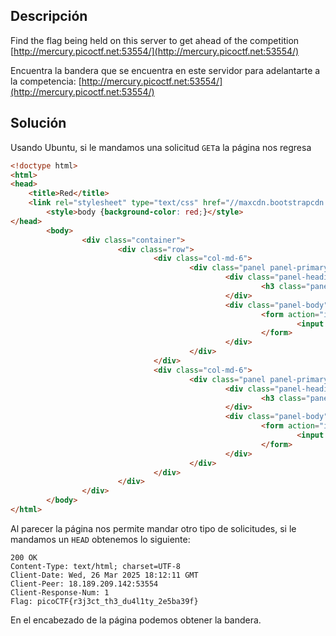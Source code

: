 ## Descripción
Find the flag being held on this server to get ahead of the competition [http://mercury.picoctf.net:53554/](http://mercury.picoctf.net:53554/)

Encuentra la bandera que se encuentra en este servidor para adelantarte a la competencia: [http://mercury.picoctf.net:53554/](http://mercury.picoctf.net:53554/)
## Solución
Usando Ubuntu, si le mandamos una solicitud `GET`a la página nos regresa
```html
<!doctype html>
<html>
<head>
    <title>Red</title>
    <link rel="stylesheet" type="text/css" href="//maxcdn.bootstrapcdn.com/bootstrap/3.3.5/css/bootstrap.min.css">
        <style>body {background-color: red;}</style>
</head>
        <body>
                <div class="container">
                        <div class="row">
                                <div class="col-md-6">
                                        <div class="panel panel-primary" style="margin-top:50px">
                                                <div class="panel-heading">
                                                        <h3 class="panel-title" style="color:red">Red</h3>
                                                </div>
                                                <div class="panel-body">
                                                        <form action="index.php" method="GET">
                                                                <input type="submit" value="Choose Red"/>
                                                        </form>
                                                </div>
                                        </div>
                                </div>
                                <div class="col-md-6">
                                        <div class="panel panel-primary" style="margin-top:50px">
                                                <div class="panel-heading">
                                                        <h3 class="panel-title" style="color:blue">Blue</h3>
                                                </div>
                                                <div class="panel-body">
                                                        <form action="index.php" method="POST">
                                                                <input type="submit" value="Choose Blue"/>
                                                        </form>
                                                </div>
                                        </div>
                                </div>
                        </div>
                </div>
        </body>
</html>
```

Al parecer la página nos permite mandar otro tipo de solicitudes, si le mandamos un `HEAD` obtenemos lo siguiente: 
```
200 OK
Content-Type: text/html; charset=UTF-8
Client-Date: Wed, 26 Mar 2025 18:12:11 GMT
Client-Peer: 18.189.209.142:53554
Client-Response-Num: 1
Flag: picoCTF{r3j3ct_th3_du4l1ty_2e5ba39f}
```
En el encabezado de la página podemos obtener la bandera.
